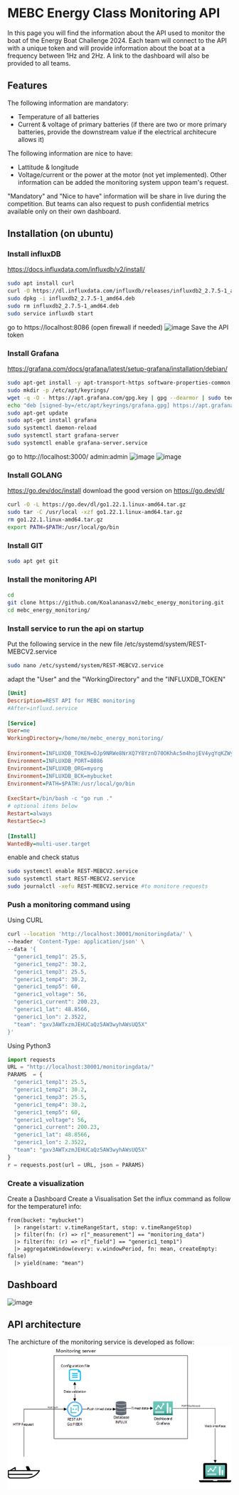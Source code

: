 # MEBC Energy Class Monitoring API

In this page you will find the information about the API used to monitor the boat of the Energy Boat Challenge 2024.
Each team will connect to the API with a unique token and will provide information about the boat at a frequency between 1Hz and 2Hz.
A link to the dashboard will also be provided to all teams.

## Features

The following information are mandatory:
- Temperature of all batteries
- Current & voltage of primary batteries (if there are two or more primary batteries, provide the downstream value if the electrical architecure allows it)

The following information are nice to have:
- Lattitude & longitude
- Voltage/current or the power at the motor (not yet implemented).
Other information can be added the monitoring system uppon team's request.

"Mandatory" and "Nice to have" information will be share in live during the competition.
But teams can also request to push confidential metrics available only on their own dashboard.

## Installation (on ubuntu)
### Install influxDB
https://docs.influxdata.com/influxdb/v2/install/
```sh
sudo apt install curl
curl -O https://dl.influxdata.com/influxdb/releases/influxdb2_2.7.5-1_amd64.deb
sudo dpkg -i influxdb2_2.7.5-1_amd64.deb
sudo rm influxdb2_2.7.5-1_amd64.deb
sudo service influxdb start
```
go to https://localhost:8086 (open firewall if needed)
![image](https://github.com/Koalananasv2/mebc_energy_monitoring/assets/152738791/594abd1e-8fa3-44b1-948b-e3cb999441f3)
Save the API token

### Install Grafana
https://grafana.com/docs/grafana/latest/setup-grafana/installation/debian/
```sh
sudo apt-get install -y apt-transport-https software-properties-common wget
sudo mkdir -p /etc/apt/keyrings/
wget -q -O - https://apt.grafana.com/gpg.key | gpg --dearmor | sudo tee /etc/apt/keyrings/grafana.gpg > /dev/null
echo "deb [signed-by=/etc/apt/keyrings/grafana.gpg] https://apt.grafana.com stable main" | sudo tee -a /etc/apt/sources.list.d/grafana.list
sudo apt-get update
sudo apt-get install grafana
sudo systemctl daemon-reload
sudo systemctl start grafana-server
sudo systemctl enable grafana-server.service
```
go to http://localhost:3000/
admin:admin
![image](https://github.com/Koalananasv2/mebc_energy_monitoring/assets/152738791/533ddd72-4efc-4dd3-b2d8-ad4746ec511b)
![image](https://github.com/Koalananasv2/mebc_energy_monitoring/assets/152738791/49878eab-6934-49a9-8bf7-cc4972fa45ad)

### Install GOLANG
https://go.dev/doc/install
download the good version on https://go.dev/dl/
```sh
curl -O -L https://go.dev/dl/go1.22.1.linux-amd64.tar.gz
sudo tar -C /usr/local -xzf go1.22.1.linux-amd64.tar.gz
rm go1.22.1.linux-amd64.tar.gz
export PATH=$PATH:/usr/local/go/bin
```

### Install GIT
```sh
sudo apt get git
```

### Install the monitoring API
```sh
cd 
git clone https://github.com/Koalananasv2/mebc_energy_monitoring.git
cd mebc_energy_monitoring/
```

### Install service to run the api on startup

Put the following service in the new file /etc/systemd/system/REST-MEBCV2.service
```sh
sudo nano /etc/systemd/system/REST-MEBCV2.service
 ```

adapt the "User" and the "WorkingDirectory" and the "INFLUXDB_TOKEN"
```ini
[Unit]
Description=REST API for MEBC monitoring
#After=influxd.service

[Service]
User=me
WorkingDirectory=/home/me/mebc_energy_monitoring/

Environment=INFLUXDB_TOKEN=OJp9NRWe8NrXQ7Y8YznO70OKhAc5m4hojEV4ygYqKZWyfSSirQyrRhuU55pmKRQX51LjwFBeiChOXUg-HWjbjA==
Environment=INFLUXDB_PORT=8086
Environment=INFLUXDB_ORG=myorg
Environment=INFLUXDB_BCK=mybucket
Environment=PATH=$PATH:/usr/local/go/bin

ExecStart=/bin/bash -c "go run ."
# optional items below
Restart=always
RestartSec=3

[Install]
WantedBy=multi-user.target
```
enable and check status
```sh
sudo systemctl enable REST-MEBCV2.service
sudo systemctl start REST-MEBCV2.service
sudo journalctl -xefu REST-MEBCV2.service #to monitore requests
```

### Push a monitoring command using
Using CURL
```sh
curl --location 'http://localhost:30001/monitoringdata/' \
--header 'Content-Type: application/json' \
--data '{
  "generic1_temp1": 25.5,
  "generic1_temp2": 30.2,
  "generic1_temp3": 25.5,
  "generic1_temp4": 30.2,
  "generic1_temp5": 60,
  "generic1_voltage": 56,
  "generic1_current": 200.23,
  "generic1_lat": 48.8566,
  "generic1_lon": 2.3522,
  "team": "gxv3AWTxzmJEHUCaQz5AW3wyhAWsUQ5X"
}'
```

Using Python3
```python
import requests
URL = "http://localhost:30001/monitoringdata/"
PARAMS  = {
  "generic1_temp1": 25.5,
  "generic1_temp2": 30.2,
  "generic1_temp3": 25.5,
  "generic1_temp4": 30.2,
  "generic1_temp5": 60,
  "generic1_voltage": 56,
  "generic1_current": 200.23,
  "generic1_lat": 48.8566,
  "generic1_lon": 2.3522,
  "team": "gxv3AWTxzmJEHUCaQz5AW3wyhAWsUQ5X"
}
r = requests.post(url = URL, json = PARAMS)
```

### Create a visualization
Create a Dashboard
Create a Visualisation
Set the influx command as follow for the temperature1 info:
```
from(bucket: "mybucket")
  |> range(start: v.timeRangeStart, stop: v.timeRangeStop)
  |> filter(fn: (r) => r["_measurement"] == "monitoring_data")
  |> filter(fn: (r) => r["_field"] == "generic1_temp1")
  |> aggregateWindow(every: v.windowPeriod, fn: mean, createEmpty: false)
  |> yield(name: "mean")
```

## Dashboard
![image](https://github.com/Koalananasv2/mebc_energy_monitoring/assets/152738791/9a236483-e518-4a14-beed-1ce56b7d07fb)


## API architecture
The archicture of the monitoring service is developed as follow:
![APIarchicture](https://github.com/Koalananasv2/mebc_energy_monitoring/blob/master/architecture.png?raw=true)
